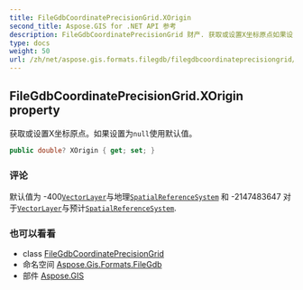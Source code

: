 ```yaml
---
title: FileGdbCoordinatePrecisionGrid.XOrigin
second_title: Aspose.GIS for .NET API 参考
description: FileGdbCoordinatePrecisionGrid 财产. 获取或设置X坐标原点如果设置为null使用默认值
type: docs
weight: 50
url: /zh/net/aspose.gis.formats.filegdb/filegdbcoordinateprecisiongrid/xorigin/
---
```

## FileGdbCoordinatePrecisionGrid.XOrigin property

获取或设置X坐标原点。如果设置为`null`使用默认值。

```csharp
public double? XOrigin { get; set; }
```

### 评论

默认值为 -400[`VectorLayer`](../../../aspose.gis/vectorlayer/)与地理[`SpatialReferenceSystem`](../../../aspose.gis.spatialreferencing/spatialreferencesystem/) 和 -2147483647 对于[`VectorLayer`](../../../aspose.gis/vectorlayer/)与预计[`SpatialReferenceSystem`](../../../aspose.gis.spatialreferencing/spatialreferencesystem/).

### 也可以看看

* class [FileGdbCoordinatePrecisionGrid](../)
* 命名空间 [Aspose.Gis.Formats.FileGdb](../../filegdbcoordinateprecisiongrid/)
* 部件 [Aspose.GIS](../../../)



